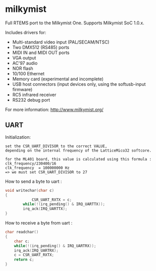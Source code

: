 milkymist
=========

Full RTEMS port to the Milkymist One. Supports Milkymist SoC 1.0.x.

Includes drivers for:
- Multi-standard video input (PAL/SECAM/NTSC)
- Two DMX512 (RS485) ports
- MIDI IN and MIDI OUT ports
- VGA output
- AC'97 audio
- NOR flash
- 10/100 Ethernet
- Memory card (experimental and incomplete)
- USB host connectors (input devices only, using the softusb-input firmware)
- RC5 infrared receiver
- RS232 debug port

For more information: http://www.milkymist.org/


UART
----
Initialization:

	set the CSR_UART_DIVISOR to the correct VALUE,
	depending on the internal frequency of the LatticeMico32 softcore.

	for the ML401 board, this value is calculated using this formula : clk_frequency/230400/16
	clk_frequency  = 100000000 Hz
	=> we must set CSR_UART_DIVISOR to 27

How to send a byte to uart : 

```c
void writechar(char c)
{
	        CSR_UART_RXTX = c;
		while(!(irq_pending() & IRQ_UARTTX));
		irq_ack(IRQ_UARTTX);
}
```

How to receive a byte from uart : 


```c
char readchar()
{
	char c;
	while(!(irq_pending() & IRQ_UARTRX));
	irq_ack(IRQ_UARTRX);
	c = CSR_UART_RXTX;
	return c;
}
```
